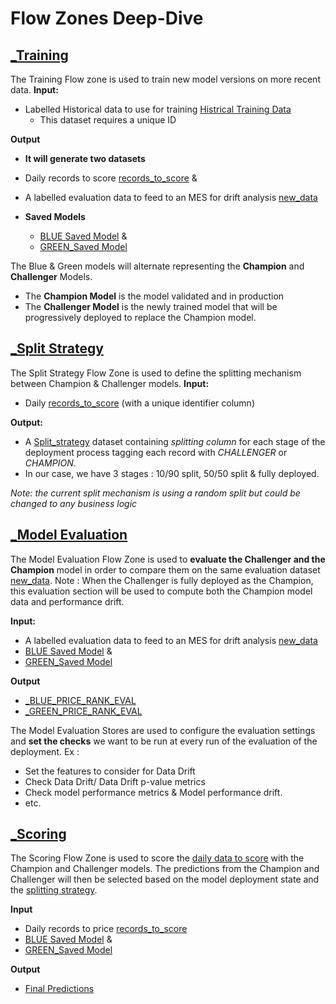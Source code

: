 # Flow Zones Deep-Dive

## [_Training](flow_zone:default)

The Training Flow zone is used to train new model versions on more recent data.
**Input:**
- Labelled Historical data to use for training [Histrical Training Data](dataset:dataiku_input_prepared)
  - This dataset requires a unique ID
  
**Output**
- **It will generate two datasets**
- Daily records to score [records_to_score](dataset:records_to_score) &
- A labelled evaluation data to feed to an MES for drift analysis [new_data](dataset:new_data)

- **Saved Models**
  - [BLUE Saved Model](saved_model:tXLDWR2b) &
  - [GREEN_Saved Model](saved_model:naPZZE1t)

The Blue & Green models will alternate representing the **Champion** and **Challenger** Models.
- The **Champion Model** is the model validated and in production
- The **Challenger Model** is the newly trained  model that will be progressively deployed to replace the Champion model.

## [_Split Strategy](flow_zone:zxmghd6)

The Split Strategy Flow Zone is used to define the splitting mechanism between Champion & Challenger models.
**Input:**
- Daily [records_to_score](dataset:records_to_score) (with a unique identifier column)

**Output:**
 - A [Split_strategy](dataset:Split_strategy) dataset containing  _splitting column_  for each stage of the deployment process tagging each record with *CHALLENGER* or *CHAMPION*.
  - In our case, we have 3 stages : 10/90 split, 50/50 split & fully deployed.

 _Note: the current split mechanism is using a random split but could be changed to any business logic_ 

## [_Model Evaluation](flow_zone:XPCSR62)

The Model Evaluation Flow Zone is used to **evaluate the Challenger and the Champion** model in order to compare them on the same evaluation dataset [new_data](dataset:new_data).
Note : When the Challenger is fully deployed as the Champion, this evaluation section will be used to compute both the Champion model data and performance drift.

**Input:**
- A labelled evaluation data to feed to an MES for drift analysis [new_data](dataset:new_data)
- [BLUE Saved Model](saved_model:tXLDWR2b) &
- [GREEN_Saved Model](saved_model:naPZZE1t)

**Output**
- [_BLUE_PRICE_RANK_EVAL](model_evaluation_store:ARFVe8tZ)
- [_GREEN_PRICE_RANK_EVAL](model_evaluation_store:93Og89Gv)

The Model Evaluation Stores are used to configure the evaluation settings and **set the checks** we want to be run at every run of the evaluation of the deployment. Ex : 
- Set the features to consider for Data Drift
- Check Data Drift/ Data Drift p-value metrics
- Check model performance metrics & Model performance drift.
- etc.


## [_Scoring](flow_zone:0PbNYNt)

The Scoring Flow Zone is used to score the [daily data to score](dataset:records_to_score) with the Champion and Challenger models. The predictions from the Champion and Challenger will then be selected based on the model deployment state and the [splitting strategy](dataset:Split_strategy).

**Input**
- Daily records to price [records_to_score](dataset:records_to_score)
- [BLUE Saved Model](saved_model:tXLDWR2b) &
- [GREEN_Saved Model](saved_model:naPZZE1t)

**Output**
- [Final Predictions](dataset:predicted_prices)